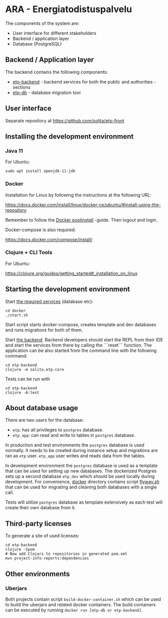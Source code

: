 ARA - Energiatodistuspalvelu
===

The components of the system are:
- User interface for different stakeholders
- Backend / application layer
- Database (PostgreSQL)

Backend / Application layer
--------------
The backend contains the following components:
- [etp-backend](/etp-backend) - backend services for both the public and
  authorities -sections
- [etp-db](/etp-db) - database migration tool

User interface
---------------

Separate repository at https://github.com/solita/etp-front

Installing the development environment
-----------------------------

### Java 11

For Ubuntu:

    sudo apt install openjdk-11-jdk

### Docker

Installation for Linux by following the instructions at the following URL:

https://docs.docker.com/install/linux/docker-ce/ubuntu/#install-using-the-repository

Remember to follow the
[Docker postinstall](https://docs.docker.com/install/linux/linux-postinstall/)
-guide. Then logout and login.

Docker-compose is also required:

https://docs.docker.com/compose/install/

### Clojure + CLI Tools

For Ubuntu:

https://clojure.org/guides/getting_started#_installation_on_linux

Starting the development environment
--------------------------------

Start [the required services](/docker) (database etc):

    cd docker
    ./start.sh
    
Start script starts docker-compose, creates template and dev databases
and runs migrations for both of them.

Start [the backend](/etp-backend). Backend developers should start the REPL from
their IDE and start the services from there by calling the ´´´reset´´´ function.
The application can be also started from the command line with the following
command:

    cd etp-backend
    clojure -m solita.etp.core

Tests can be run with

    cd etp-backend
    clojure -A:test

About database usage
--------------------

There are two users for the database:

 * ```etp```: has all privileges to ```postgres``` database.
 * ```etp_app```: can read and write to tables in ```postgres``` database.

In production and test environments the ```postgres``` database is used
normally. It needs to be created during instance setup and migrations are ran as
```etp``` user. ```etp_app``` user writes and reads data from the tables.

In development environment the ```postgres``` database is used as a template
that can be used for setting up new databases. The dockerized Postgres sets up
a second database ```etp_dev``` which should be used locally during
development. For convenience, [docker](/docker) directory contains script
[flyway.sh](/docker/flyway.sh) that can be used for migrating and cleaning
both databases with a single call.

Tests will utilize ```postgres``` database as template extensively as each test
will create their own database from it.

Third-party licenses
--------------------

To generate a site of used licenses:

    cd etp-backend
    clojure -Spom
    # Now add Clojars to repositories in generated pom.xml
    mvn project-info-reports:dependencies

Other environments
---

### Uberjars

Both projects contain script ```build-docker-container.sh``` which can be
used to build the uberjars and related docker containers. The build containers
can be executed by running ```docker run [etp-db or etp-backend]```.
